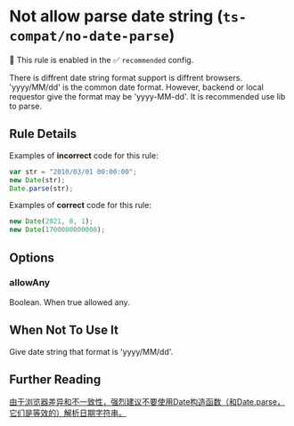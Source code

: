 # Not allow parse date string (`ts-compat/no-date-parse`)

💼 This rule is enabled in the ✅ `recommended` config.

<!-- end auto-generated rule header -->

There is diffrent date string format support is diffrent browsers. 'yyyy/MM/dd' is the common date format. However, backend or local requestor give the format may be 'yyyy-MM-dd'. It is recommended use lib to parse.

## Rule Details

Examples of **incorrect** code for this rule:

```ts
var str = "2010/03/01 00:00:00";
new Date(str);
Date.parse(str);
```

Examples of **correct** code for this rule:

```ts
new Date(2021, 0, 1);
new Date(1700000000000);
```

## Options

### allowAny

Boolean. When true allowed any.

## When Not To Use It

Give date string that format is 'yyyy/MM/dd'.

## Further Reading

[由于浏览器差异和不一致性，强烈建议不要使用Date构造函数（和Date.parse，它们是等效的）解析日期字符串。](https://developer.mozilla.org/zh-CN/docs/Web/JavaScript/Reference/Global_Objects/Date#%E7%A4%BA%E4%BE%8B)

